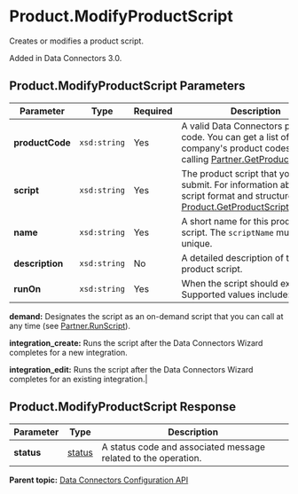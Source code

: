 # Product.ModifyProductScript

Creates or modifies a product script.

Added in Data Connectors 3.0.

## Product.ModifyProductScript Parameters

|Parameter|Type|Required|Description|
|---------|----|--------|-----------|
|**productCode** |`xsd:string` | Yes| A valid Data Connectors product code. You can get a list of your company's product codes by calling [Partner.GetProducts](../integration_api/r_getProducts.md#).|
|**script** |`xsd:string` | Yes| The product script that you want to submit. For information about the script format and structure, see the [Product.GetProductScript](r_prod_getProductScript.md#)response.|
|**name** |`xsd:string` | Yes| A short name for this product script. The `scriptName` must be unique.|
|**description** |`xsd:string` | No| A detailed description of the product script.|
|**runOn** |`xsd:string` | Yes| When the script should execute. Supported values include:

 **demand:** Designates the script as an on-demand script that you can call at any time \(see [Partner.RunScript](../integration_api/r_runScript.md#)\).

 **integration\_create:** Runs the script after the Data Connectors Wizard completes for a new integration.

 **integration\_edit:** Runs the script after the Data Connectors Wizard completes for an existing integration.|

## Product.ModifyProductScript Response

|Parameter|Type|Description|
|---------|----|-----------|
|**status** |[status](../../data_types/r_datatype_status.md#) | A status code and associated message related to the operation.|

**Parent topic:** [Data Connectors Configuration API](../../Genesis_API/config_api/c_genesis_api_config.md)

